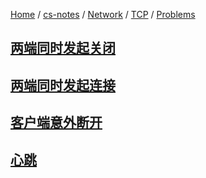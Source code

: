 [Home](https://mengxianbin.github.io) /
[cs-notes](https://mengxianbin.github.io/cs-notes/site) /
[Network](https://mengxianbin.github.io/cs-notes/site/Network) /
[TCP](https://mengxianbin.github.io/cs-notes/site/Network/TCP) /
[Problems](https://mengxianbin.github.io/cs-notes/site/Network/TCP/Problems)

## [两端同时发起关闭](https://mengxianbin.github.io/cs-notes/site/Network/TCP/Problems/%E4%B8%A4%E7%AB%AF%E5%90%8C%E6%97%B6%E5%8F%91%E8%B5%B7%E5%85%B3%E9%97%AD)

## [两端同时发起连接](https://mengxianbin.github.io/cs-notes/site/Network/TCP/Problems/%E4%B8%A4%E7%AB%AF%E5%90%8C%E6%97%B6%E5%8F%91%E8%B5%B7%E8%BF%9E%E6%8E%A5)

## [客户端意外断开](https://mengxianbin.github.io/cs-notes/site/Network/TCP/Problems/%E5%AE%A2%E6%88%B7%E7%AB%AF%E6%84%8F%E5%A4%96%E6%96%AD%E5%BC%80)

## [心跳](https://mengxianbin.github.io/cs-notes/site/Network/TCP/Problems/%E5%BF%83%E8%B7%B3/)
